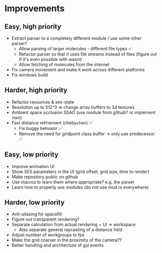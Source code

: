 # Improvements

## Easy, high priority

- Extract parser to a completely different module / use some other parser?
  - Allow parsing of larger molecules - different file types ✅
  - Refactor parser so that it uses file streams instead of files (figure out if it's even possible with wasm)
  - Allow fetching of molecules from the internet
- Fix camera movement and make it work across different platforms
- Fix windows build

## Harder, high priority

- Refactor resources & ses-state
- Resolution up to 512^3 => change array buffers to 3d textures
- Ambient space occlusion SSAO (use module from github? or implement own)
- Fast distance refinement (chebychev) ✅
  - Fix buggy behvaior ✅
  - Remove the need for gridpoint class buffer -> only use predecessor ✅

## Easy, low priority

- Improve animation UI
- Show SES parameters in the UI (grid offset, grid size, time to render)
- Make repository public on github
- Use macros to learn them where appropriate? e.g. the parser
- Learn how to properly use modules (do not use mod.rs everywhere)

## Harder, low priority

- Anti-aliasing for spacefill
- Figure out transparent rendering?
- Separate calculation from actual rendering + UI -> workspace
  - Also separate general raycasting of a distance field
- Adjust number of workgroups to fps
- Make the grid coarser in the proximity of the camera??
- Better handling and architecture of gui events

